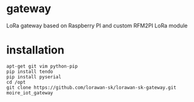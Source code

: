 # gateway
LoRa gateway based on Raspberry PI and custom RFM2PI LoRa module

# installation


    apt-get git vim python-pip
    pip install tendo
    pip install pyserial
    cd /opt
    git clone https://github.com/lorawan-sk/lorawan-sk-gateway.git moire_iot_gateway
